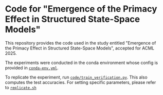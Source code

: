 # Code for "Emergence of the Primacy Effect in Structured State-Space Models"

This repository provides the code used in the study entitled "Emergence of the Primacy Effect in Structured State-Space Models", accepted for ACML 2025.

The experiments were conducted in the conda environment whose config is provided in [`conda-env.yml`](conda-env.yml).

To replicate the experiment, run [`code/train_verification.py`](code/train_verification.py).
This also computes the test accuracies.
For setting specific parameters, please refer to [`replicate.sh`](replicate.sh)